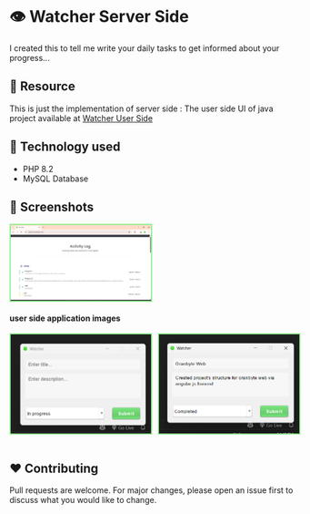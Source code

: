 
# 👁️ Watcher Server Side

I created this to tell me write your daily tasks to get informed about your progress...

## 🔗 Resource
This is just the implementation of server side : The user side UI of java project available at 
[Watcher User Side](https://github.com/suraj-repositories/watcher-user-side)


## 🔋 Technology used
 - PHP 8.2
 - MySQL Database

## 🍈 Screenshots

 
<div style="display: flex;flex-direction: column; grid-gap: 10px;">
    <div style="display: flex; grid-gap: 10px;">
        <img src="screenshots/3.png" alt="screenshots" width="49%" style="border: 2px solid lightgreen"/>
    </div>
    
</div>

 #### user side application images

<div style="display: flex;flex-direction: column; grid-gap: 10px;">
    <div style="display: flex; grid-gap: 10px;">
        <img src="screenshots/1.png" alt="screenshots" width="49%" style="border: 2px solid lightgreen"/>
        <img src="screenshots/2.png" alt="screenshots" width="49%" style="border: 2px solid lightgreen"/>
    </div>
    
</div>

<br>

## ❤️ Contributing

Pull requests are welcome. For major changes, please open an issue first
to discuss what you would like to change.